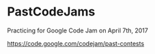 # PastCodeJams
Practicing for Google Code Jam on April 7th, 2017


https://code.google.com/codejam/past-contests

